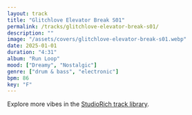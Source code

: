 ```yaml
---
layout: track
title: "Glitchlove Elevator Break S01"
permalink: /tracks/glitchlove-elevator-break-s01/
description: ""
image: "/assets/covers/glitchlove-elevator-break-s01.webp"
date: 2025-01-01
duration: "4:31"
album: "Run Loop"
mood: ["Dreamy", "Nostalgic"]
genre: ["drum & bass", "electronic"]
bpm: 86
key: "F"
---
```


Explore more vibes in the [StudioRich track library](/tracks/).
